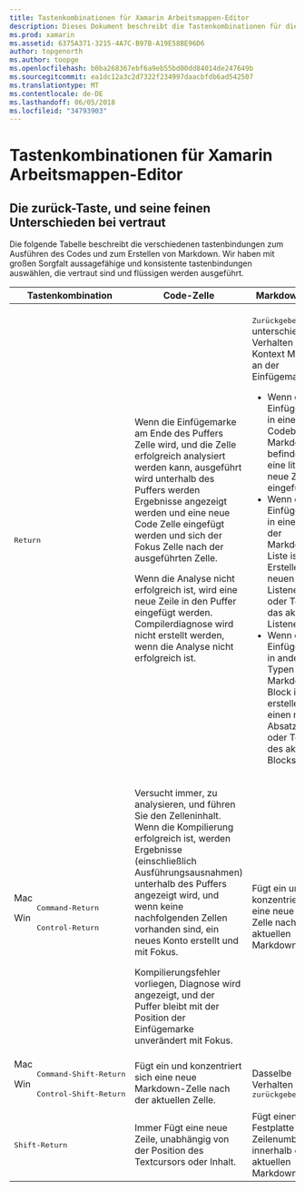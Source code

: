 ```yaml
---
title: Tastenkombinationen für Xamarin Arbeitsmappen-Editor
description: Dieses Dokument beschreibt die Tastenkombinationen für die Verwendung im Xamarin-Arbeitsmappen-Editor verfügbar. Insbesondere prüft es verschiedene Möglichkeiten, die Return-Taste verwendet wird.
ms.prod: xamarin
ms.assetid: 6375A371-3215-4A7C-B97B-A19E58BE96D6
author: topgenorth
ms.author: toopge
ms.openlocfilehash: b0ba268367ebf6a9eb55bd00dd84014de247649b
ms.sourcegitcommit: ea1dc12a3c2d7322f234997daacbfdb6ad542507
ms.translationtype: MT
ms.contentlocale: de-DE
ms.lasthandoff: 06/05/2018
ms.locfileid: "34793903"
---
```

# <a name="xamarin-workbooks-editor-keyboard-shortcuts"></a>Tastenkombinationen für Xamarin Arbeitsmappen-Editor

## <a name="the-return-key-and-its-nuances"></a>Die zurück-Taste, und seine feinen Unterschieden bei vertraut

Die folgende Tabelle beschreibt die verschiedenen tastenbindungen zum Ausführen des Codes und zum Erstellen von Markdown. Wir haben mit großen Sorgfalt aussagefähige und konsistente tastenbindungen auswählen, die vertraut sind und flüssigen werden ausgeführt.

|Tastenkombination|Code-Zelle|Markdown-Zelle|
|--- |--- |--- |
|<kbd>Return</kbd>|<p>Wenn die Einfügemarke am Ende des Puffers Zelle wird, und die Zelle erfolgreich analysiert werden kann, ausgeführt wird unterhalb des Puffers werden Ergebnisse angezeigt werden und eine neue Code Zelle eingefügt werden und sich der Fokus Zelle nach der ausgeführten Zelle.</p><p>Wenn die Analyse nicht erfolgreich ist, wird eine neue Zeile in den Puffer eingefügt werden. Compilerdiagnose wird nicht erstellt werden, wenn die Analyse nicht erfolgreich ist.</p>|<p><kbd>Zurückgeben</kbd> ist das unterschiedliches Verhalten je nach Kontext Markdown an der Einfügemarke.</p><ul><li>Wenn die Einfügemarke in einem Codeblock Markdown befindet, ist eine literal neue Zeile eingefügt.</li><li>Wenn die Einfügemarke in einem Block der Markdown-Liste ist, Erstellen eines neuen Listenelements, oder Teilen Sie das aktuellen Listenelement.</li><li>Wenn die Einfügemarke in andere Typen von Markdown-Block ist, erstellen Sie einen neuen Absatz Block, oder Teilen Sie des aktuellen Blocks.</li></ul>|
|<dl><dt>Mac</dt><dd><kbd>Command‑Return</kbd></dd><dt>Win</dt><dd><kbd>Control‑Return</kbd></dd></dl>|<p>Versucht immer, zu analysieren, und führen Sie den Zelleninhalt. Wenn die Kompilierung erfolgreich ist, werden Ergebnisse (einschließlich Ausführungsausnahmen) unterhalb des Puffers angezeigt wird, und wenn keine nachfolgenden Zellen vorhanden sind, ein neues Konto erstellt und mit Fokus.</p><p>Kompilierungsfehler vorliegen, Diagnose wird angezeigt, und der Puffer bleibt mit der Position der Einfügemarke unverändert mit Fokus.</p>|Fügt ein und konzentriert sich eine neue Code Zelle nach der aktuellen Markdown-Zelle.|
|<dl><dt>Mac</dt><dd><kbd>Command‑Shift‑Return</kbd><dd><dt>Win</dt><dd><kbd>Control‑Shift‑Return</kbd></dd></dl>|Fügt ein und konzentriert sich eine neue Markdown-Zelle nach der aktuellen Zelle.|Dasselbe Verhalten wie <kbd>zurückgeben</kbd>|
|<kbd>Shift‑Return</kbd>|Immer Fügt eine neue Zeile, unabhängig von der Position des Textcursors oder Inhalt.|Fügt einen Festplatte Zeilenumbruch innerhalb des aktuellen Markdown-Blocks.|
